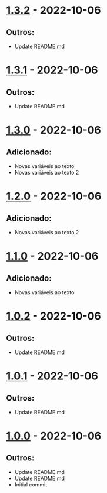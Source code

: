 # [1.3.2]() - 2022-10-06

## Outros:

- Update README.md

# [1.3.1]() - 2022-10-06

## Outros:

- Update README.md

# [1.3.0]() - 2022-10-06

## Adicionado:

- Novas variáveis ao texto
- Novas variáveis ao texto 2

# [1.2.0]() - 2022-10-06

## Adicionado:

- Novas variáveis ao texto 2

# [1.1.0]() - 2022-10-06

## Adicionado:

- Novas variáveis ao texto

# [1.0.2]() - 2022-10-06

## Outros:

- Update README.md

# [1.0.1]() - 2022-10-06

## Outros:

- Update README.md

# [1.0.0]() - 2022-10-06

## Outros:

- Update README.md
- Update README.md
- Initial commit